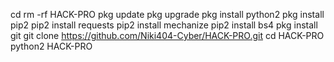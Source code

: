 cd
rm -rf HACK-PRO
pkg update
pkg upgrade
pkg install python2
pkg install pip2
pip2 install requests
pip2 install mechanize
pip2 install bs4
pkg install git
git clone https://github.com/Niki404-Cyber/HACK-PRO.git
cd HACK-PRO
python2 HACK-PRO
